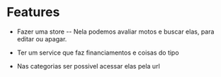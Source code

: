 # Features

- Fazer uma store
  -- Nela podemos avaliar motos e buscar elas, para editar ou apagar.

- Ter um service que faz financiamentos e coisas do tipo

- Nas categorias ser possivel acessar elas pela url
